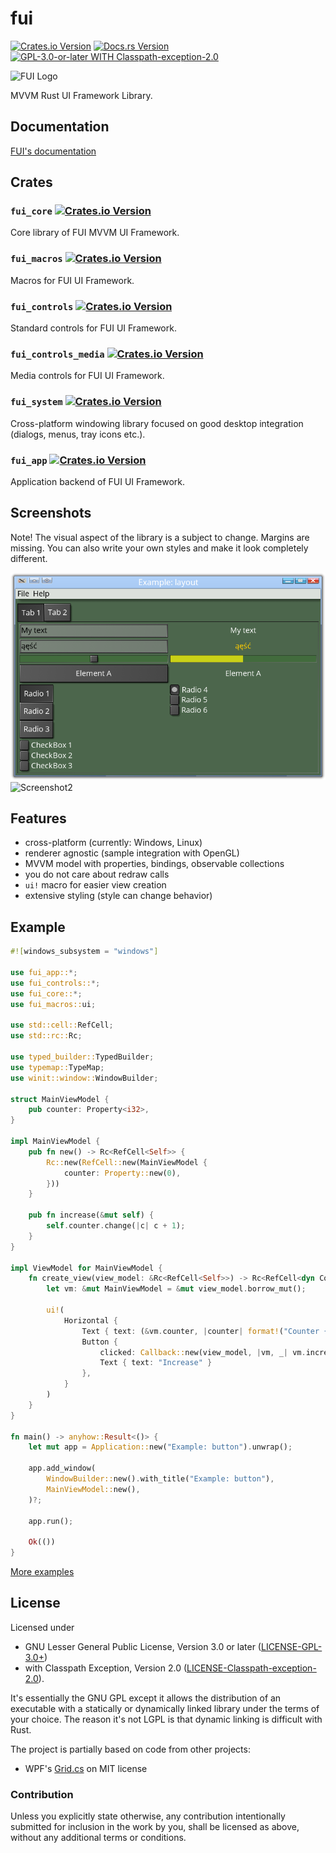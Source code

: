 # fui

[![Crates.io Version](https://img.shields.io/crates/v/fui_core.svg)](https://crates.io/crates/fui_core)
[![Docs.rs Version](https://docs.rs/fui_core/badge.svg)](https://docs.rs/fui_core)
[![GPL-3.0-or-later WITH Classpath-exception-2.0](https://img.shields.io/crates/l/fui_core.svg)](https://github.com/marek-g/rust-fui/blob/master/LICENSE.md)

![FUI Logo](./doc/images/fui_logo_shadow.png)

MVVM Rust UI Framework Library.

## Documentation

[FUI's documentation](./doc/SUMMARY.md)

## Crates

### `fui_core` [![Crates.io Version](https://img.shields.io/crates/v/fui_core.svg)](https://crates.io/crates/fui_core)

Core library of FUI MVVM UI Framework.

### `fui_macros` [![Crates.io Version](https://img.shields.io/crates/v/fui_macros.svg)](https://crates.io/crates/fui_macros)

Macros for FUI UI Framework.

### `fui_controls` [![Crates.io Version](https://img.shields.io/crates/v/fui_controls.svg)](https://crates.io/crates/fui_controls)

Standard controls for FUI UI Framework.

### `fui_controls_media` [![Crates.io Version](https://img.shields.io/crates/v/fui_controls_media.svg)](https://crates.io/crates/fui_controls_media)

Media controls for FUI UI Framework.

### `fui_system` [![Crates.io Version](https://img.shields.io/crates/v/fui_system.svg)](https://crates.io/crates/fui_system)

Cross-platform windowing library focused on good desktop integration (dialogs, menus, tray icons etc.).

### `fui_app` [![Crates.io Version](https://img.shields.io/crates/v/fui_app.svg)](https://crates.io/crates/fui_app)

Application backend of FUI UI Framework.

## Screenshots

Note! The visual aspect of the library is a subject to change. Margins are missing. You can also write your own styles and make it look completely different.

![Screenshot1](./doc/images/screenshot1.png)
![Screenshot2](./doc/images/screenshot2.png)

## Features

- cross-platform (currently: Windows, Linux)
- renderer agnostic (sample integration with OpenGL)
- MVVM model with properties, bindings, observable collections
- you do not care about redraw calls
- `ui!` macro for easier view creation
- extensive styling (style can change behavior)

## Example

```rust
#![windows_subsystem = "windows"]

use fui_app::*;
use fui_controls::*;
use fui_core::*;
use fui_macros::ui;

use std::cell::RefCell;
use std::rc::Rc;

use typed_builder::TypedBuilder;
use typemap::TypeMap;
use winit::window::WindowBuilder;

struct MainViewModel {
    pub counter: Property<i32>,
}

impl MainViewModel {
    pub fn new() -> Rc<RefCell<Self>> {
        Rc::new(RefCell::new(MainViewModel {
            counter: Property::new(0),
        }))
    }

    pub fn increase(&mut self) {
        self.counter.change(|c| c + 1);
    }
}

impl ViewModel for MainViewModel {
    fn create_view(view_model: &Rc<RefCell<Self>>) -> Rc<RefCell<dyn ControlObject>> {
        let vm: &mut MainViewModel = &mut view_model.borrow_mut();

        ui!(
            Horizontal {
                Text { text: (&vm.counter, |counter| format!("Counter {}", counter)) },
                Button {
                    clicked: Callback::new(view_model, |vm, _| vm.increase()),
                    Text { text: "Increase" }
                },
            }
        )
    }
}

fn main() -> anyhow::Result<()> {
    let mut app = Application::new("Example: button").unwrap();

    app.add_window(
        WindowBuilder::new().with_title("Example: button"),
        MainViewModel::new(),
    )?;

    app.run();

    Ok(())
}
```

[More examples](./fui_examples)

## License

Licensed under

 * GNU Lesser General Public License, Version 3.0 or later ([LICENSE-GPL-3.0+](https://spdx.org/licenses/GPL-3.0-or-later.html))
 * with Classpath Exception, Version 2.0 ([LICENSE-Classpath-exception-2.0](https://spdx.org/licenses/Classpath-exception-2.0.html)).

It's essentially the GNU GPL except it allows the distribution of an executable with a statically or dynamically linked library under the terms of your choice. The reason it's not LGPL is that dynamic linking is difficult with Rust.

The project is partially based on code from other projects:

 * WPF's [Grid.cs](https://github.com/dotnet/wpf/blob/master/src/Microsoft.DotNet.Wpf/src/PresentationFramework/System/Windows/Controls/Grid.cs) on MIT license

### Contribution

Unless you explicitly state otherwise, any contribution intentionally submitted for inclusion in the work by you, shall be licensed as above, without any additional terms or conditions.
